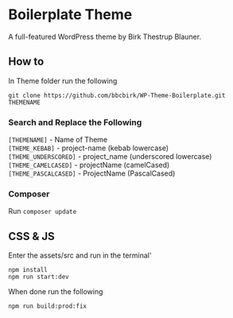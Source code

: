 Boilerplate Theme
=============

A full-featured WordPress theme by Birk Thestrup Blauner.

## How to

In Theme folder run the following

`git clone https://github.com/bbcbirk/WP-Theme-Boilerplate.git THEMENAME`

### Search and Replace the Following

`[THEMENAME]` - Name of Theme  
`[THEME_KEBAB]` - project-name (kebab lowercase)  
`[THEME_UNDERSCORED]` - project_name (underscored lowercase)  
`[THEME_CAMELCASED]` - projectName (camelCased)  
`[THEME_PASCALCASED]` - ProjectName (PascalCased)  

### Composer

Run `composer update`

## CSS & JS

Enter the assets/src and run in the terminal'

`npm install`  
`npm run start:dev`

When done run the following

`npm run build:prod:fix`

